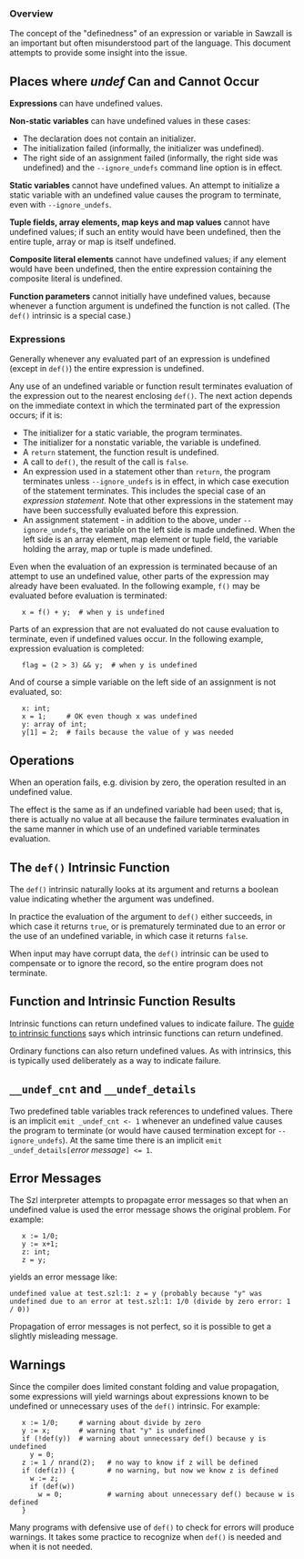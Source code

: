 ### Overview ###

The concept of the "definedness" of an expression or variable in Sawzall is an important but often misunderstood part of the language.  This document attempts to provide some insight into the issue.

## Places where _undef_ Can and Cannot Occur ##

**Expressions** can have undefined values.

**Non-static variables** can have undefined values in these cases:
  * The declaration does not contain an initializer.
  * The initialization failed (informally, the initializer was undefined).
  * The right side of an assignment failed (informally, the right side was undefined) and the `--ignore_undefs` command line option is in effect.

**Static variables** cannot have undefined values.  An attempt to initialize a static variable with an undefined value causes the program to terminate, even with `--ignore_undefs`.

**Tuple fields, array elements, map keys and map values** cannot have undefined values; if such an entity would have been undefined, then the entire tuple, array or map is itself undefined.

**Composite literal elements** cannot have undefined values; if any element would have been undefined, then the entire expression containing the composite literal is undefined.

**Function parameters** cannot initially have undefined values, because whenever a function argument is undefined the function is not called.  (The `def()` intrinsic is a special case.)

### Expressions ###

Generally whenever any evaluated part of an expression is undefined (except in `def()`) the entire expression is undefined.

Any use of an undefined variable or function result terminates evaluation of the expression out to the nearest enclosing `def()`.  The next action depends on the immediate context in which the terminated part of the expression occurs; if it is:
  * The initializer for a static variable, the program terminates.
  * The initializer for a nonstatic variable, the variable is undefined.
  * A `return` statement, the function result is undefined.
  * A call to `def()`, the result of the call is `false`.
  * An expression used in a statement other than `return`, the program terminates unless `--ignore_undefs` is in effect, in which case execution of the statement terminates.  This includes the special case of an _expression statement_.  Note that other expressions in the statement may have been successfully evaluated before this expression.
  * An assignment statement - in addition to the above, under `--ignore_undefs`, the variable on the left side is made undefined.  When the left side is an array element, map element or tuple field, the variable holding the array, map or tuple is made undefined.

Even when the evaluation of an expression is terminated because of an attempt to use an undefined value, other parts of the expression may already have been evaluated.  In the following example, `f()` may be evaluated before evaluation is terminated:
```
   x = f() + y;  # when y is undefined
```
Parts of an expression that are not evaluated do not cause evaluation to terminate, even if undefined values occur.  In the following example, expression evaluation is completed:
```
   flag = (2 > 3) && y;  # when y is undefined
```
And of course a simple variable on the left side of an assignment is not evaluated, so:
```
   x: int;
   x = 1;     # OK even though x was undefined
   y: array of int;
   y[1] = 2;  # fails because the value of y was needed
```

## Operations ##

When an operation fails, e.g. division by zero, the operation resulted in an undefined value.

The effect is the same as if an undefined variable had been used; that is, there is actually no value at all because the failure terminates evaluation in the same manner in which use of an undefined variable terminates evaluation.

## The `def()` Intrinsic Function ##

The `def()` intrinsic naturally looks at its argument and returns a boolean value indicating whether the argument was undefined.

In practice the evaluation of the argument to `def()` either succeeds, in which case it returns `true`, or is prematurely terminated due to an error or the use of an undefined variable, in which case it returns `false`.

When input may have corrupt data, the `def()` intrinsic can be used to compensate or to ignore the record, so the entire program does not terminate.

## Function and Intrinsic Function Results ##

Intrinsic functions can return undefined values to indicate failure.  The [guide to intrinsic functions](http://szl.googlecode.com/svn/doc/sawzall-intrinsics.html) says which intrinsic functions can return undefined.

Ordinary functions can also return undefined values.  As with intrinsics, this is typically used deliberately as a way to indicate failure.

## `__undef_cnt` and `__undef_details` ##

Two predefined table variables track references to undefined values.  There is an implicit `emit _undef_cnt <- 1` whenever an undefined value causes the program to terminate (or would have caused termination except for `--ignore_undefs`).  At the same time there is an implicit `emit _undef_details[`_error message_`] <= 1`.

## Error Messages ##

The Szl interpreter attempts to propagate error messages so that when an undefined value is used the error message shows the original problem.  For example:
```
   x := 1/0;
   y := x+1;
   z: int;
   z = y;
```
yields an error message like:

`undefined value at test.szl:1: z = y (probably because "y" was undefined due to an error at test.szl:1: 1/0 (divide by zero error: 1 / 0))`

Propagation of error messages is not perfect, so it is possible to get a slightly misleading message.

## Warnings ##

Since the compiler does limited constant folding and value propagation, some expressions will yield warnings about expressions known to be undefined or unnecessary uses of the `def()` intrinsic.  For example:
```
   x := 1/0;     # warning about divide by zero
   y := x;       # warning that "y" is undefined
   if (!def(y))  # warning about unnecessary def() because y is undefined
     y = 0;
   z := 1 / nrand(2);   # no way to know if z will be defined
   if (def(z)) {        # no warning, but now we know z is defined
     w := z;
     if (def(w))
       w = 0;           # warning about unnecessary def() because w is defined
   }
```
Many programs with defensive use of `def()` to check for errors will produce warnings.  It takes some practice to recognize when `def()` is needed and when it is not needed.